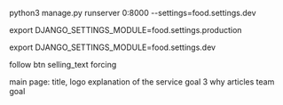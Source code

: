 python3 manage.py runserver 0:8000 --settings=food.settings.dev

export DJANGO_SETTINGS_MODULE=food.settings.production

export DJANGO_SETTINGS_MODULE=food.settings.dev


follow btn
selling_text
forcing


main page:
title,  logo
explanation of the service
goal
3 why
articles
team
goal

